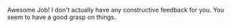 Awesome Job! I don't actually have any constructive feedback for you. You seem to have a good grasp on things. 